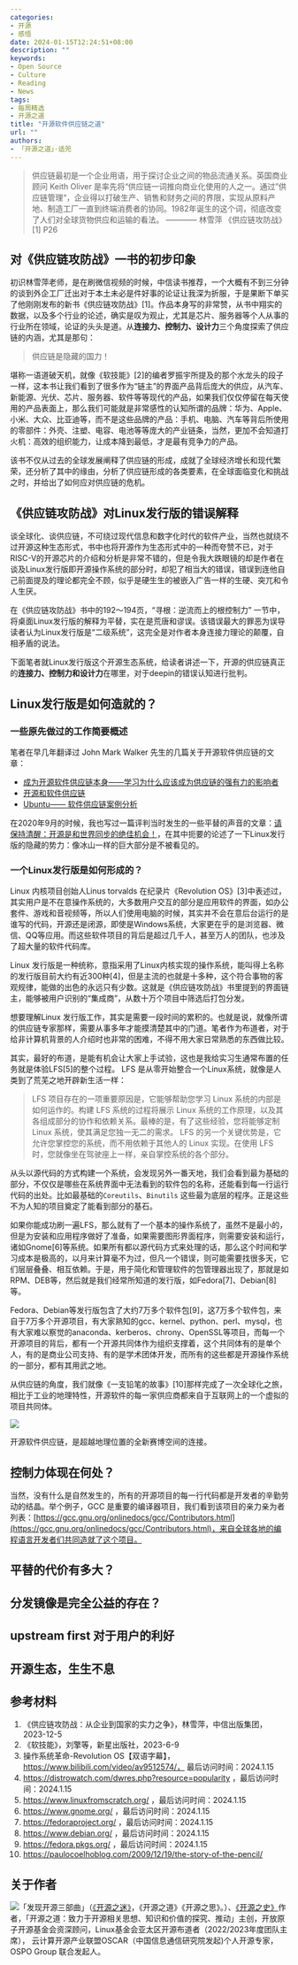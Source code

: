 ```yaml
---
categories:
- 开源
- 感悟
date: 2024-01-15T12:24:51+08:00
description: ""
keywords:
- Open Source
- Culture
- Reading
- News
tags:
- 每周精选
- 开源之道
title: "开源软件供应链之道"
url: ""
authors:
- 「开源之道」·适兕
---
```


> 供应链最初是一个企业用语，用于探讨企业之间的物品流通关系。英国商业顾问 Keith Oliver 是率先将“供应链一词推向商业化使用的人之一。通过”供应链管理“，企业得以打破生产、销售和财务之间的界限，实现从原料产地、制造工厂一直到终端消费者的协同。1982年诞生的这个词，彻底改变了人们对全球货物供应和运输的看法。
>    ———— 林雪萍 《供应链攻防战》[1] P26

## 对《供应链攻防战》一书的初步印象

初识林雪萍老师，是在刷微信视频的时候，中信读书推荐，一个大概有不到三分钟的谈到外企工厂迁出对于本土未必是件好事的论证让我深为折服，于是果断下单买了他刚刚发布的新书《供应链攻防战》[1]。作品本身写的非常赞，从书中翔实的数据，以及多个行业的论述，确实是叹为观止，尤其是芯片、服务器等个人从事的行业所在领域，论证的头头是道。从**连接力、控制力、设计力**三个角度探索了供应链的内涵，尤其是那句：

> 供应链是隐藏的国力！

堪称一语道破天机，就像《软技能》[2]的编者罗振宇所提及的那个水龙头的段子一样，这本书让我们看到了很多作为“链主”的界面产品背后庞大的供应，从汽车、新能源、光伏、芯片、服务器、软件等等现代的产品，如果我们仅仅停留在每天使用的产品表面上，那么我们可能就是非常感性的认知所谓的品牌：华为、Apple、小米、大众、比亚迪等，而不是这些品牌的产品：手机、电脑、汽车等背后所使用的零部件：外壳、注塑、电容、电池等等庞大的产业链条，当然，更加不会知道打火机：高效的组织能力，让成本降到最低，才是最有竞争力的产品。

该书不仅从过去的全球发展阐释了供应链的形成，成就了全球经济增长和现代繁荣，还分析了其中的缘由，分析了供应链形成的各类要素，在全球面临变化和挑战之时，并给出了如何应对供应链的危机。

## 《供应链攻防战》对Linux发行版的错误解释

谈全球化、谈供应链，不可绕过现代信息和数字化时代的软件产业，当然也就绕不过开源这种生态形式，书中也将开源作为生态形式中的一种而夸赞不已，对于RISC-V的开源芯片的介绍和分析是非常不错的，但是令我大跌眼镜的却是作者在谈及Linux发行版即开源操作系统的部分时，却犯了相当大的错误，错误到连他自己前面提及的理论都完全不顾，似乎是硬生生的被嵌入广告一样的生硬、突兀和令人生厌。

在《供应链攻防战》书中的192～194页，“寻根：逆流而上的根控制力” 一节中，将桌面Linux发行版的解释为平替，实在是荒唐和谬误。该错误最大的罪恶为误导读者认为Linux发行版是“二级系统”，这完全是对作者本身连接力理论的颠覆，自相矛盾的说法。

下面笔者就Linux发行版这个开源生态系统，给读者讲述一下，开源的供应链真正的**连接力、控制力和设计力**在哪里，对于deepin的错误认知进行批判。

## Linux发行版是如何造就的？

### 一些原先做过的工作简要概述

笔者在早几年翻译过 John Mark Walker 先生的几篇关于开源软件供应链的文章：

* [成为开源软件供应链本身——学习为什么应该成为供应链的强有力的影响者](/posts/supply_chain/be_opensource_supply_chain/)
* [开源和软件供应链](/posts/supply_chain/opensource_and_software_supply_chain/)
* [Ubuntu—— 软件供应链案例分析](/posts/supply_chain/supply_chain_case_study_ubuntu/)

在2020年9月的时候，我也写过一篇评判当时发生的一些平替的声音的文章：[请保持清醒：开源是和世界同步的绝佳机会！](https://opensourceway.community/posts/the_way_of_open_source/please_calm_down_only_chance_to_sync_world/)，在其中扼要的论述了一下Linux发行版的隐藏的势力：像冰山一样的巨大部分是不被看见的。

### 一个Linux发行版是如何形成的？

Linux 内核项目创始人Linus torvalds 在纪录片《Revolution OS》[3]中表述过，其实用户是不在意操作系统的，大多数用户交互的部分是应用软件的界面，如办公套件、游戏和音视频等，所以人们使用电脑的时候，其实并不会在意后台运行的是谁写的代码，开源还是闭源，即使是Windows系统，大家更在乎的是浏览器、微信、QQ等应用。而这些软件项目的背后是超过几千人，甚至万人的团队，也涉及了超大量的软件代码库。

Linux 发行版是一种统称，意指采用了Linux内核实现的操作系统，能叫得上名称的发行版目前大约有近300种[4]，但是主流的也就是十多种，这个符合事物的客观规律，能做的出色的永远只有少数。这就是《供应链攻防战》书里提到的界面链主，能够被用户识别的“集成商”，从数十万个项目中筛选后打包分发。

想要理解Linux 发行版工作，其实是需要一段时间的累积的。也就是说，就像所谓的供应链专家那样，需要从事多年才能摸清楚其中的门道。笔者作为布道者，对于给非计算机背景的人介绍时也非常的困难，不得不用大家日常熟悉的东西做比较。

其实，最好的布道，是能有机会让大家上手试验，这也是我给实习生通常布置的任务就是体验LFS[5]的整个过程。 LFS 是从零开始整合一个Linux系统，就像是人类到了荒芜之地开辟新生活一样：

> LFS 项目存在的一项重要原因是，它能够帮助您学习 Linux 系统的内部是如何运作的。构建 LFS 系统的过程将展示 Linux 系统的工作原理，以及其各组成部分的协作和依赖关系。最棒的是，有了这些经验，您将能够定制 Linux 系统，使其满足您独一无二的需求。
> LFS 的另一个关键优势是，它允许您掌控您的系统，而不用依赖于其他人的 Linux 实现。在使用 LFS 时，您就像坐在驾驶座上一样，亲自掌控系统的各个部分。

从头以源代码的方式构建一个系统，会发现另外一番天地，我们会看到最为基础的部分，不仅仅是哪些在系统界面中无法看到的软件包的名称，还能看到每一行运行代码的出处。比如最基础的`Coreutils`、`Binutils` 这些最为底层的程序。正是这些不为人知的项目奠定了能看到部分的基石。

如果你能成功刷一遍LFS，那么就有了一个基本的操作系统了，虽然不是最小的，但是为安装和应用程序做好了准备，如果需要图形界面程序，则需要安装和运行，诸如Gnome[6]等系统。如果所有都以源代码方式来处理的话，那么这个时间和学习成本是极高的，以月来计算毫不为过，但凡一个错误，则可能需要找很多天，它们层层叠叠、相互依赖。于是，用于简化和管理软件的包管理器出现了，那就是如RPM、DEB等，然后就是我们经常所知道的发行版，如Fedora[7]、Debian[8]等。

Fedora、Debian等发行版包含了大约7万多个软件包[9]，这7万多个软件包，来自于7万多个开源项目，有大家熟知的gcc、kernel、python、perl、mysql，也有大家难以察觉的anaconda、kerberos、chrony、OpenSSL等项目，而每一个开源项目的背后，都有一个开源共同体作为组织支撑着，这个共同体有的是单个人，有的是商业公司支持、有的是学术团体开发，而所有的这些都是开源操作系统的一部分，都有其用武之地。

从供应链的角度，我们就像《一支铅笔的故事》[10]那样完成了一次全球化之旅，相比于工业的地理特性，开源软件的每一家供应商都来自于互联网上的一个虚拟的项目共同体。

![](/images/from-earth-to-internet.jpg)

开源软件供应链，是超越地理位置的全新赛博空间的连接。

## 控制力体现在何处？

当然，没有什么是自然发生的，所有的开源项目的每一行代码都是开发者的辛勤劳动的结晶。举个例子，GCC 是重要的编译器项目，我们看到该项目的亲力亲为者列表：[https://gcc.gnu.org/onlinedocs/gcc/Contributors.html](https://gcc.gnu.org/onlinedocs/gcc/Contributors.html)，来自全球各地的编程语言开发者们共同造就了这个项目。

## 平替的代价有多大？

## 分发镜像是完全公益的存在？

## upstream first 对于用户的利好



## 开源生态，生生不息


## 参考材料

1. 《供应链攻防战：从企业到国家的实力之争》，林雪萍，中信出版集团，2023-12-5
2. 《软技能》，刘擎等，新星出版社，2023-6-9
3. 操作系统革命-Revolution OS【双语字幕】， https://www.bilibili.com/video/av9512574/， 最后访问时间：2024.1.15
4. https://distrowatch.com/dwres.php?resource=popularity ，最后访问时间：2024.1.15
5. https://www.linuxfromscratch.org/ ，最后访问时间：2024.1.15
6. https://www.gnome.org/ ，最后访问时间：2024.1.15
7. https://fedoraproject.org/ ，最后访问时间：2024.1.15
8. https://www.debian.org/ ，最后访问时间：2024.1.15
9. https://fedora.pkgs.org/ ，最后访问时间：2024.1.15
10. https://paulocoelhoblog.com/2009/12/19/the-story-of-the-pencil/ 


## 关于作者

![](/public/kuosi-face-of-os.png)「发现开源三部曲」（[《开源之迷》](posts/book-of-open-source/the-fascinating-of-open-source/)，《开源之道》《开源之思》。）、[《开源之史》](posts/history-of-open-source/summary/)作者，「开源之道：致力于开源相关思想、知识和价值的探究、推动」主创，开放原子开源基金会资深顾问，Linux基金会亚太区开源布道者（2022/2023年度团队主席）， 云计算开源产业联盟OSCAR（中国信息通信研究院发起)个人开源专家，OSPO Group 联合发起人。
